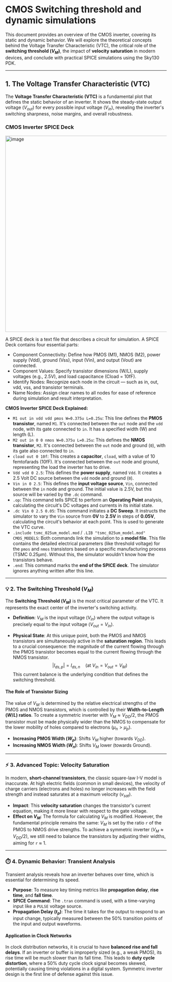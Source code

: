 # CMOS Switching threshold and dynamic simulations

This document provides an overview of the CMOS inverter, covering its static and dynamic behavior. We will explore the theoretical concepts behind the Voltage Transfer Characteristic (VTC), the critical role of the **switching threshold ($V_M$)**, the impact of **velocity saturation** in modern devices, and conclude with practical SPICE simulations using the Sky130 PDK.

-----

## 1. The Voltage Transfer Characteristic (VTC)

The **Voltage Transfer Characteristic (VTC)** is a fundamental plot that defines the static behavior of an inverter. It shows the steady-state output voltage ($V_{out}$) for every possible input voltage ($V_{in}$), revealing the inverter's switching sharpness, noise margins, and overall robustness.

### CMOS Inverter SPICE Deck

<img width="1297" height="612" alt="image" src="https://github.com/user-attachments/assets/abb1c12b-ae03-46c1-b423-63d232c35cdf" />

A SPICE deck is a text file that describes a circuit for simulation. A SPICE Deck contains four essential parts:

- Component Connectivity: Define how PMOS (M1), NMOS (M2), power supply (Vdd), ground (Vss), input (Vin), and output (Vout) are connected.
- Component Values: Specify transistor dimensions (W/L), supply voltages (e.g., 2.5V), and load capacitance (Cload = 10fF).
- Identify Nodes: Recognize each node in the circuit — such as in, out, vdd, vss, and transistor terminals.
- Name Nodes: Assign clear names to all nodes for ease of reference during simulation and result interpretation.

**CMOS Inverter SPICE Deck Explained:**

* `M1 out in vdd vdd pmos W=0.375u L=0.25u`: This line defines the **PMOS transistor**, named `M1`. It's connected between the `out` node and the `vdd` node, with its gate connected to `in`. It has a specified width (W) and length (L).
* `M2 out in 0 0 nmos W=0.375u L=0.25u`: This defines the **NMOS transistor**, `M2`. It's connected between the `out` node and ground (`0`), with its gate also connected to `in`.
* `cload out 0 10f`: This creates a **capacitor**, `cload`, with a value of 10 femtofarads (10fF). It's connected between the `out` node and ground, representing the load the inverter has to drive.
* `Vdd vdd 0 2.5`: This defines the **power supply**, named `Vdd`. It creates a 2.5 Volt DC source between the `vdd` node and ground (`0`).
* `Vin in 0 2.5`: This defines the **input voltage source**, `Vin`, connected between the `in` node and ground. The initial value is 2.5V, but this source will be varied by the `.dc` command.
* `.op`: This command tells SPICE to perform an **Operating Point** analysis, calculating the circuit's DC voltages and currents in its initial state.
* `.dc Vin 0 2.5 0.05`: This command initiates a **DC Sweep**. It instructs the simulator to vary the `Vin` source from **0V** to **2.5V** in steps of **0.05V**, calculating the circuit's behavior at each point. This is used to generate the VTC curve.
* `.include tsmc_025um_model.mod` / `.LIB "tsmc_025um_model.mod" CMOS_MODELS`: Both commands link the simulation to a **model file**. This file contains the detailed electrical parameters (like threshold voltage) for the `pmos` and `nmos` transistors based on a specific manufacturing process (TSMC 0.25µm). Without this, the simulator wouldn't know how the transistors behave.
* `.end`: This command marks the **end of the SPICE deck**. The simulator ignores anything written after this line.

-----

### 💡 2. The Switching Threshold ($V_M$)

The **Switching Threshold ($V_M$)** is the most critical parameter of the VTC. It represents the exact center of the inverter's switching activity.

  * **Definition**: $V_M$ is the input voltage ($V_{in}$) where the output voltage is precisely equal to the input voltage ($V_{out} = V_{in}$).

  * **Physical State**: At this unique point, both the PMOS and NMOS transistors are simultaneously active in the **saturation region**. This leads to a crucial consequence: the magnitude of the current flowing through the PMOS transistor becomes equal to the current flowing through the NMOS transistor.
    $$|I_{ds,p}| = I_{ds,n} \quad (\text{at } V_{in} = V_{out} = V_M)$$
    This current balance is the underlying condition that defines the switching threshold.

#### The Role of Transistor Sizing

The value of $V_M$ is determined by the relative electrical strengths of the PMOS and NMOS transistors, which is controlled by their **Width-to-Length ($W/L$) ratios**. To create a symmetric inverter with $V_M \approx V_{DD}/2$, the PMOS transistor must be made physically wider than the NMOS to compensate for the lower mobility of holes compared to electrons ($\mu_n > \mu_p$).

  * **Increasing PMOS Width ($W_p$)**: Shifts $V_M$ higher (towards $V_{DD}$).
  * **Increasing NMOS Width ($W_n$)**: Shifts $V_M$ lower (towards Ground).

-----

### ⚡️ 3. Advanced Topic: Velocity Saturation

In modern, **short-channel transistors**, the classic square-law I-V model is inaccurate. At high electric fields (common in small devices), the velocity of charge carriers (electrons and holes) no longer increases with the field strength and instead saturates at a maximum velocity ($v_{sat}$).

  * **Impact**: This **velocity saturation** changes the transistor's current equation, making it more linear with respect to the gate voltage.
  * **Effect on $V_M$**: The formula for calculating $V_M$ is modified. However, the fundamental principle remains the same: $V_M$ is set by the ratio `r` of the PMOS to NMOS drive strengths. To achieve a symmetric inverter ($V_M \approx V_{DD}/2$), we still need to balance the transistors by adjusting their widths, aiming for `r` ≈ 1.

-----

### ⏱️ 4. Dynamic Behavior: Transient Analysis

Transient analysis reveals how an inverter behaves over time, which is essential for determining its speed.

  * **Purpose**: To measure key timing metrics like **propagation delay**, **rise time**, and **fall time**.
  * **SPICE Command**: The `.tran` command is used, with a time-varying input like a `PULSE` voltage source.
  * **Propagation Delay ($t_p$)**: The time it takes for the output to respond to an input change, typically measured between the 50% transition points of the input and output waveforms.

#### Application in Clock Networks

In clock distribution networks, it is crucial to have **balanced rise and fall delays**. If an inverter or buffer is improperly sized (e.g., a weak PMOS), its rise time will be much slower than its fall time. This leads to **duty cycle distortion**, where a 50% duty cycle clock signal becomes skewed, potentially causing timing violations in a digital system. Symmetric inverter design is the first line of defense against this issue.

